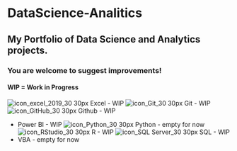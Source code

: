 # DataScience-Analitics
## My Portfolio of Data Science and Analytics projects.
### You are welcome to suggest improvements!
#### WIP = Work in Progress

 ![icon_excel_2019_30 30px](https://github.com/user-attachments/assets/16a73156-ada9-460c-860c-8c4a45bd6678) Excel - WIP
 ![icon_Git_30 30px](https://github.com/user-attachments/assets/3c460cd3-c49c-41a3-a298-dff1c9952d33) Git - WIP
 ![icon_GitHub_30 30px](https://github.com/user-attachments/assets/9bfa6ee8-89e4-401f-835d-9c4c57dc312c) Github - WIP
 - Power BI - WIP
 ![icon_Python_30 30px](https://github.com/user-attachments/assets/e67f5d54-2e11-4070-827f-ba7a2a59054a) Python - empty for now
 ![icon_RStudio_30 30px](https://github.com/user-attachments/assets/d20c0dcb-6c93-43a8-89dd-0483a70530a9) R - WIP
 ![icon_SQL Server_30 30px](https://github.com/user-attachments/assets/30fc2433-f189-4f66-a8d8-eee43c6a743d) SQL - WIP
- VBA - empty for now
